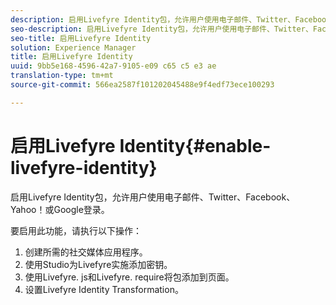 ```yaml
---
description: 启用Livefyre Identity包，允许用户使用电子邮件、Twitter、Facebook、Yahoo！或Google登录。
seo-description: 启用Livefyre Identity包，允许用户使用电子邮件、Twitter、Facebook、Yahoo！或Google登录。
seo-title: 启用Livefyre Identity
solution: Experience Manager
title: 启用Livefyre Identity
uuid: 9bb5e168-4596-42a7-9105-e09 c65 c5 e3 ae
translation-type: tm+mt
source-git-commit: 566ea2587f101202045488e9f4edf73ece100293

---
```



# 启用Livefyre Identity{#enable-livefyre-identity}

启用Livefyre Identity包，允许用户使用电子邮件、Twitter、Facebook、Yahoo！或Google登录。

要启用此功能，请执行以下操作：

1. 创建所需的社交媒体应用程序。
1. 使用Studio为Livefyre实施添加密钥。
1. 使用Livefyre. js和Livefyre. require将包添加到页面。
1. 设置Livefyre Identity Transformation。
